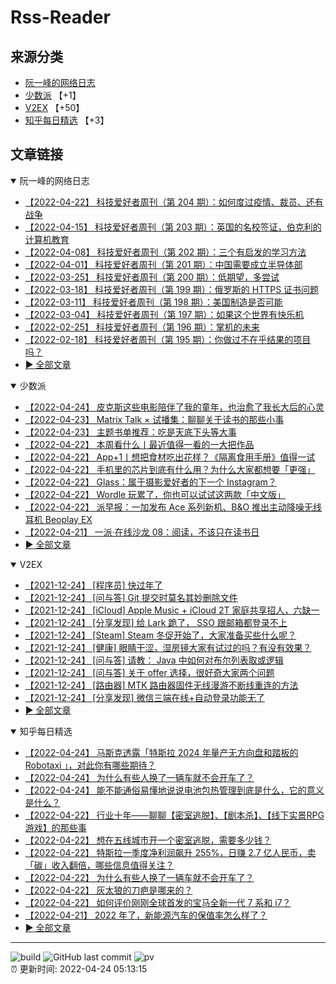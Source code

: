 # Rss-Reader

## 来源分类

* [阮一峰的网络日志](#阮一峰的网络日志)
* [少数派](#少数派) 【+1】
* [V2EX](#V2EX) 【+50】
* [知乎每日精选](#知乎每日精选) 【+3】

## 文章链接

<details open>
    <summary id="阮一峰的网络日志">
     阮一峰的网络日志
    </summary>


* [【2022-04-22】 科技爱好者周刊（第 204 期）：如何度过疫情、裁员、还有战争](http://www.ruanyifeng.com/blog/2022/04/weekly-issue-204.html)
* [【2022-04-15】 科技爱好者周刊（第 203 期）：英国的名校签证，伯克利的计算机教育](http://www.ruanyifeng.com/blog/2022/04/weekly-issue-203.html)
* [【2022-04-08】 科技爱好者周刊（第 202 期）：三个有启发的学习方法](http://www.ruanyifeng.com/blog/2022/04/weekly-issue-202.html)
* [【2022-04-01】 科技爱好者周刊（第 201 期）：中国需要成立半导体部](http://www.ruanyifeng.com/blog/2022/04/weekly-issue-201.html)
* [【2022-03-25】 科技爱好者周刊（第 200 期）：低期望，多尝试](http://www.ruanyifeng.com/blog/2022/03/weekly-issue-200.html)
* [【2022-03-18】 科技爱好者周刊（第 199 期）：俄罗斯的 HTTPS 证书问题](http://www.ruanyifeng.com/blog/2022/03/weekly-issue-199.html)
* [【2022-03-11】 科技爱好者周刊（第 198 期）：美国制造是否可能](http://www.ruanyifeng.com/blog/2022/03/weekly-issue-198.html)
* [【2022-03-04】 科技爱好者周刊（第 197 期）：如果这个世界有快乐机](http://www.ruanyifeng.com/blog/2022/03/weekly-issue-197.html)
* [【2022-02-25】 科技爱好者周刊（第 196 期）：掌机的未来](http://www.ruanyifeng.com/blog/2022/02/weekly-issue-196.html)
* [【2022-02-18】 科技爱好者周刊（第 195 期）：你做过不在乎结果的项目吗？](http://www.ruanyifeng.com/blog/2022/02/weekly-issue-195.html)
* [:arrow_forward: 全部文章](data/阮一峰的网络日志.md)
</details>

<details open>
    <summary id="少数派">
     少数派
    </summary>


* [【2022-04-24】 皮克斯这些电影陪伴了我的童年，也治愈了我长大后的心灵](https://sspai.com/post/72762)
* [【2022-04-23】 Matrix Talk × 试播集：聊聊关于读书的那些小事](https://sspai.com/post/72835)
* [【2022-04-23】 主题书单推荐：吃是天底下头等大事](https://sspai.com/post/72822)
* [【2022-04-22】 本周看什么丨最近值得一看的一大把作品](https://sspai.com/post/72839)
* [【2022-04-22】 App+1丨想把食材吃出花样？《隔离食用手册》值得一试](https://sspai.com/post/72815)
* [【2022-04-22】 手机里的芯片到底有什么用？为什么大家都想要「更强」](https://sspai.com/post/72758)
* [【2022-04-22】 Glass：属于摄影爱好者的下一个 Instagram？](https://sspai.com/post/72747)
* [【2022-04-22】 Wordle 玩累了，你也可以试试这两款「中文版」](https://sspai.com/post/72765)
* [【2022-04-22】 派早报：一加发布 Ace 系列新机、B&O 推出主动降噪无线耳机 Beoplay EX](https://sspai.com/post/72830)
* [【2022-04-21】 一派·在线沙龙 08：阅读，不该只在读书日](https://sspai.com/post/72789)
* [:arrow_forward: 全部文章](data/少数派.md)
</details>

<details open>
    <summary id="V2EX">
     V2EX
    </summary>


* [【2021-12-24】 [程序员] 快过年了](https://www.v2ex.com/t/824201)
* [【2021-12-24】 [问与答] Git 提交时莫名其妙删除文件](https://www.v2ex.com/t/824200)
* [【2021-12-24】 [iCloud] Apple Music + iCloud 2T 家庭共享招人，六缺一](https://www.v2ex.com/t/824199)
* [【2021-12-24】 [分享发现] 给 Lark 跪了， SSO 跟邮箱都登录不上](https://www.v2ex.com/t/824198)
* [【2021-12-24】 [Steam] Steam 冬促开始了，大家准备买些什么呢？](https://www.v2ex.com/t/824197)
* [【2021-12-24】 [健康] 眼睛干涩，湿房镜大家有试过的吗？有没有效果？](https://www.v2ex.com/t/824196)
* [【2021-12-24】 [问与答] 请教： Java 中如何对布尔列表取或逻辑](https://www.v2ex.com/t/824194)
* [【2021-12-24】 [问与答] 关于 offer 选择，很好奇大家两个问题](https://www.v2ex.com/t/824192)
* [【2021-12-24】 [路由器] MTK 路由器固件无线漫游不断线重连的方法](https://www.v2ex.com/t/824191)
* [【2021-12-24】 [分享发现] 微信三端在线+自动登录功能无了](https://www.v2ex.com/t/824190)
* [:arrow_forward: 全部文章](data/V2EX.md)
</details>

<details open>
    <summary id="知乎每日精选">
     知乎每日精选
    </summary>


* [【2022-04-24】 马斯克透露「特斯拉 2024 年量产无方向盘和踏板的 Robotaxi 」，对此你有哪些期待？](http://www.zhihu.com/question/529255721/answer/2454770495?utm_campaign=rss&utm_medium=rss&utm_source=rss&utm_content=title)
* [【2022-04-24】 为什么有些人换了一辆车就不会开车了？](http://www.zhihu.com/question/529257859/answer/2454051439?utm_campaign=rss&utm_medium=rss&utm_source=rss&utm_content=title)
* [【2022-04-24】 能不能通俗易懂地说说电池包热管理到底是什么，它的意义是什么？](http://www.zhihu.com/question/505242375/answer/2453317813?utm_campaign=rss&utm_medium=rss&utm_source=rss&utm_content=title)
* [【2022-04-22】 行业十年——聊聊【密室逃脱】、【剧本杀】、【线下实景RPG游戏】的那些事](http://zhuanlan.zhihu.com/p/498993111?utm_campaign=rss&utm_medium=rss&utm_source=rss&utm_content=title)
* [【2022-04-22】 想在五线城市开一个密室逃脱，需要多少钱？](http://www.zhihu.com/question/526587289/answer/2435758804?utm_campaign=rss&utm_medium=rss&utm_source=rss&utm_content=title)
* [【2022-04-22】 特斯拉一季度净利润飙升 255%，日赚 2.7 亿人民币，卖「碳」收入翻倍，哪些信息值得关注？](http://www.zhihu.com/question/529210655/answer/2451997925?utm_campaign=rss&utm_medium=rss&utm_source=rss&utm_content=title)
* [【2022-04-22】 为什么有些人换了一辆车就不会开车了？](http://www.zhihu.com/question/529257859/answer/2451907237?utm_campaign=rss&utm_medium=rss&utm_source=rss&utm_content=title)
* [【2022-04-22】 灰太狼的刀疤是哪来的？](http://www.zhihu.com/question/311763237/answer/2447501697?utm_campaign=rss&utm_medium=rss&utm_source=rss&utm_content=title)
* [【2022-04-22】 如何评价刚刚全球首发的宝马全新一代 7 系和 i7？](http://www.zhihu.com/question/529064619/answer/2451038369?utm_campaign=rss&utm_medium=rss&utm_source=rss&utm_content=title)
* [【2022-04-21】 2022 年了，新能源汽车的保值率怎么样了？](http://www.zhihu.com/question/529025280/answer/2450906601?utm_campaign=rss&utm_medium=rss&utm_source=rss&utm_content=title)
* [:arrow_forward: 全部文章](data/知乎每日精选.md)
</details>


---

![build](https://github.com/LikaiLee/rss-reader/workflows/rss%20reader/badge.svg)
![GitHub last commit](https://img.shields.io/github/last-commit/likailee/rss-reader)
![pv](https://pageview.vercel.app/?github_user=likailee) <br>
:alarm_clock: 更新时间: 2022-04-24 05:13:15